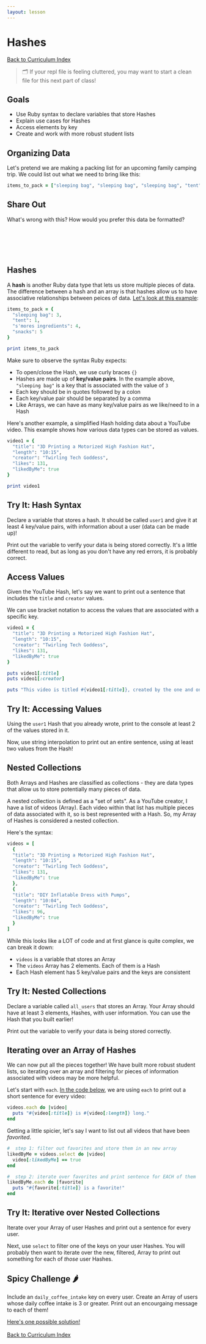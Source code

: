 ```yaml
---
layout: lesson
---
```


# Hashes

<a href="../">Back to Curriculum Index</a>

> <span role="img" aria-label="file folder">🗂</span> If your repl file is feeling cluttered, you may want to start a clean file for this next part of class!

## Goals

- Use Ruby syntax to declare variables that store Hashes
- Explain use cases for Hashes
- Access elements by key
- Create and work with more robust student lists

## Organizing Data

Let's pretend we are making a packing list for an upcoming family camping trip. We could list out what we need to bring like this: 

```ruby
items_to_pack = ["sleeping bag", "sleeping bag", "sleeping bag", "tent", "s'mores ingredients", "s'mores ingredients", "s'mores ingredients", "s'mores ingredients", "snacks", "snacks", "snacks", "snacks", "snacks", "snacks"]
```

<div class="try-it-new">
  <h2>Share Out</h2>
  <p>What's wrong with this? How would you prefer this data be formatted?</p>
</div>

<br>
<br>
<br>
<br>

## Hashes

A **hash** is another Ruby data type that lets us store multiple pieces of data. The difference between a hash and an array is that hashes allow us to have associative relationships between peices of data. [Let's look at this example](https://repl.it/@ameseee/hashes#main.rb):

```ruby
items_to_pack = {
  "sleeping bag": 3,
  "tent": 1,
  "s'mores ingredients": 4,
  "snacks": 5
}

print items_to_pack
```

Make sure to observe the syntax Ruby expects:
- To open/close the Hash, we use curly braces `{}`
- Hashes are made up of **key/value pairs**. In the example above, `"sleeping bag"` is a key that is associated with the value of `3`
- Each key should be in quotes followed by a colon
- Each key/value pair should be separated by a comma
- Like Arrays, we can have as many key/value pairs as we like/need to in a Hash

Here's another example, a simplified Hash holding data about a YouTube video. This example shows how various data types can be stored as values.

```ruby
video1 = {
  "title": "3D Printing a Motorized High Fashion Hat",
  "length": "10:15",
  "creator": "Twirling Tech Goddess",
  "likes": 131,
  "likedByMe": true
}

print video1
```

<div class="try-it-new">
  <h2>Try It: Hash Syntax</h2>
  <p>Declare a variable that stores a hash. It should be called <code class="try-it-code">user1</code> and give it at least 4 key/value pairs, with information about a user (data can be made up)!</p>
  <p>Print out the variable to verify your data is being stored correctly. It's a little different to read, but as long as you don't have any red errors, it is probably correct.</p>
</div>

## Access Values

Given the YouTube Hash, let's say we want to print out a sentence that includes the `title` and `creator` values.

We can use bracket notation to access the values that are associated with a specific key.

```ruby
video1 = {
  "title": "3D Printing a Motorized High Fashion Hat",
  "length": "10:15",
  "creator": "Twirling Tech Goddess",
  "likes": 131,
  "likedByMe": true
}

puts video1[:title]
puts video1[:creator]

puts "This video is titled #{video1[:title]}, created by the one and only #{video1[:creator]}!"
```

<div class="try-it-new">
  <h2>Try It: Accessing Values</h2>
  <p>Using the <code class="try-it-code">user1</code> Hash that you already wrote, print to the console at least 2 of the values stored in it.</p>
  <p>Now, use string interpolation to print out an entire sentence, using at least two values from the Hash!</p>
</div>

## Nested Collections

Both Arrays and Hashes are classified as collections - they are data types that allow us to store potentially many pieces of data.

A nested collection is defined as a "set of sets". As a YouTube creator, I have a list of videos (Array). Each video within that list has multiple pieces of data associated with it, so is best represented with a Hash. So, my Array of Hashes is considered a nested collection. 

Here's the syntax:

```ruby
videos = [
  {
  "title": "3D Printing a Motorized High Fashion Hat",
  "length": "10:15",
  "creator": "Twirling Tech Goddess",
  "likes": 131,
  "likedByMe": true
  },
  {
  "title": "DIY Inflatable Dress with Pumps",
  "length": "10:04",
  "creator": "Twirling Tech Goddess",
  "likes": 96,
  "likedByMe": true
  }
]
```

While this looks like a LOT of code and at first glance is quite complex, we can break it down:
- `videos` is a variable that stores an Array
- The `videos` Array has 2 elements. Each of them is a Hash
- Each Hash element has 5 key/value pairs and the keys are consistent

<div class="try-it-new">
  <h2>Try It: Nested Collections</h2>
  <p>Declare a variable called <code class="try-it-code">all_users</code> that stores an Array. Your Array should have at least 3 elements, Hashes, with user information. You can use the Hash that you built earlier!</p>
  <p>Print out the variable to verify your data is being stored correctly.</p>
</div>

## Iterating over an Array of Hashes

We can now put all the pieces together! We have built more robust student lists, so iterating over an array and filtering for pieces of information associated with videos may be more helpful.

Let's start with `each`. [In the code below](https://repl.it/@ameseee/nested-collections#main.rb), we are using `each` to print out a short sentence for every video:

```ruby
videos.each do |video|
  puts "#{video[:title]} is #{video[:length]} long."
end
```

Getting a little spicier, let's say I want to list out all videos that have been _favorited_.

```ruby
#  step 1: filter out favorites and store them in an new array
likedByMe = videos.select do |video|
  video[:likedByMe] == true
end

#  step 2: iterate over favorites and print sentence for EACH of them
likedByMe.each do |favorite|
  puts "#{favorite[:title]} is a favorite!"
end
```

<div class="try-it-new">
  <h2>Try It: Iterative over Nested Collections</h2>
  <p>Iterate over your Array of user Hashes and print out a sentence for every user.</p>
  <p>Next, use <code class="try-it-code">select</code> to filter one of the keys on your user Hashes. You will probably then want to iterate over the new, filtered, Array to print out something for each of <em>those</em> user Hashes.</p>
</div>

<div class="try-it-new">
  <h2>Spicy Challenge 🌶</h2>
  <p>Include an <code class="try-it-code">daily_coffee_intake</code> key on every user. Create an Array of users whose daily coffee intake is 3 or greater. Print out an encourgaing message to each of them!</p>
  <a href="https://repl.it/@ameseee/avggrade#main.rb" target="blank">Here's one possible solution!</a>
</div>

<br>
<a href="../">Back to Curriculum Index</a>